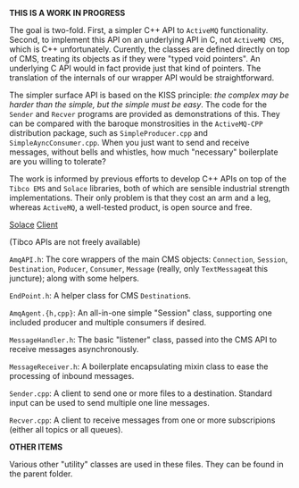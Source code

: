 
**THIS IS A WORK IN PROGRESS**

The goal is two-fold. First, a simpler C++ API to `ActiveMQ` functionality. Second, to implement this API on an underlying API in C, not `ActiveMQ CMS`, which is C++ unfortunately. Curently, the classes are defined directly on top of CMS, treating its objects as if they were "typed void pointers". An underlying C API would in fact provide just that kind of pointers. The translation of the internals of our wrapper API would be straightforward.

The simpler surface API is based on the KISS principle: _the complex may be harder than the simple, but the simple must be easy_. The code for the `Sender` and `Recver` programs are provided as demonstrations of this. They can be compared with the baroque monstrosities in the `ActiveMQ-CPP` distribution package, such as `SimpleProducer.cpp` and `SimpleAyncConsumer.cpp`. When you just want to send and receive messages, without bells and whistles, how much "necessary" boilerplate are you willing to tolerate?

The work is informed by previous efforts to develop C++ APIs on top of the `Tibco EMS` and `Solace` libraries, both of which are sensible industrial strength implementations. Their only problem is that they cost an arm and a leg, whereas `ActiveMQ`, a well-tested product, is open source and free.

[Solace](https://github.com/SolaceSamples/solace-samples-c)
[Client](https://github.com/SolaceSamples/solace-samples-c/tree/master/inc/solclient)

(Tibco APIs are not freely available)

`AmqAPI.h`: The core wrappers of the main CMS objects: `Connection`, `Session`, `Destination`, `Poducer`, `Consumer`, `Message` (really, only `TextMessage`at this juncture); along with some helpers.

`EndPoint.h`: A helper class for CMS `Destination`s.

`AmqAgent.{h,cpp}`:  An all-in-one simple "Session" class, supporting one included producer and multiple consumers if desired.

`MessageHandler.h`: The basic "listener" class, passed into the CMS API to receive messages asynchronously.

`MessageReceiver.h`: A boilerplate encapsulating mixin class to ease the processing of inbound messages.

`Sender.cpp`: A client to send one or more files to a destination. Standard input can be used to send multiple one line messages.

`Recver.cpp`: A client to receive messages from one or more subscripions (either all topics or all queues).
 

**OTHER ITEMS**

Various other "utility" classes are used in these files. They can be found in the parent folder. 



 

 
 